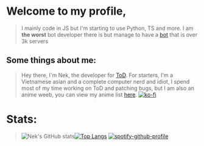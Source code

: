 # Welcome to my profile, 

> I mainly code in JS but I'm starting to use Python, TS and more. I am **the worst** bot developer there is but manage to have a [bot](https://tod.nek.wtf) that is over 3k servers

## Some things about me: 

> Hey there, I'm Nek, the developer for [ToD](https://tod.nek.wtf). For starters, I'm a Vietnamese asian and a complete computer nerd and idiot, I spend most of my time working on ToD and patching bugs, but I am also an anime weeb, you can view my anime list [here](https://myanimelist.net/animelist/NekWasTaken).
[![ko-fi](https://ko-fi.com/img/githubbutton_sm.svg)](https://ko-fi.com/H2H74ID0Y)


# Stats:

> ![Nek's GitHub stats](https://github-readme-stats.vercel.app/api?username=Ne-k&icons=true&theme=radical&count_private=true&hide_border=true)[![Top Langs](https://github-readme-stats.vercel.app/api/top-langs/?username=Ne-k&layout=compact&theme=dark)](https://github.com/anuraghazra/github-readme-stats) [![spotify-github-profile](https://spotify-github-profile.vercel.app/api/view?uid=bachtungdiep_315&cover_image=true&theme=novatorem)](https://github.com/kittinan/spotify-github-profile) 




